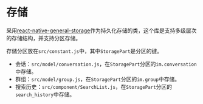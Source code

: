 # 存储

采用[react-native-general-storage](https://github.com/gaoxiaosong/react-native-general-storage)作为持久化存储的类，这个库是支持多级层次的存储结构，并支持分区存储。

存储分区放在`src/constant.js`中，其中`StoragePart`是分区的键。

* 会话：`src/model/conversation.js`，在`StoragePart`分区的`im.conversation`中存储。
* 群组：`src/model/group.js`，在`StoragePart`分区的`im.group`中存储。
* 搜索历史：`src/component/SearchList.js`，在`StoragePart`分区的`search_history`中存储。